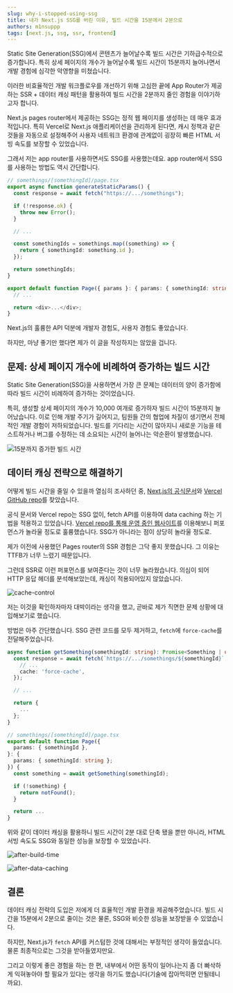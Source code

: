 ```yaml
---
slug: why-i-stopped-using-ssg
title: 내가 Next.js SSG를 버린 이유, 빌드 시간을 15분에서 2분으로
authors: m1nsuppp
tags: [next.js, ssg, ssr, frontend]
---
```


Static Site Generation(SSG)에서 콘텐츠가 늘어날수록 빌드 시간은 기하급수적으로 증가합니다. 특히 상세 페이지의 개수가 늘어날수록 빌드 시간이 15분까지 늘어나면서 개발 경험에 심각한 악영향을 미쳤습니다.

이러한 비효율적인 개발 워크플로우를 개선하기 위해 고심한 끝에 App Router가 제공하는 SSR + 데이터 캐싱 패턴을 활용하여 빌드 시간을 2분까지 줄인 경험을 이야기하고자 합니다.

<!--truncate-->

Next.js pages router에서 제공하는 SSG는 정적 웹 페이지를 생성하는 데 매우 효과적입니다. 특히 Vercel로 Next.js 애플리케이션을 관리하게 된다면, 캐시 정책과 같은 것들을 자동으로 설정해주어 사용자 네트워크 환경에 관계없이 굉장히 빠른 HTML 서빙 속도를 보장할 수 있었습니다.

그래서 저는 app router를 사용하면서도 SSG를 사용했는데요. app router에서 SSG를 사용하는 방법도 역시 간단합니다.

```typescript
// somethings/[somethingId]/page.tsx
export async function generateStaticParams() {
  const response = await fetch("https://.../somethings");

  if (!response.ok) {
    throw new Error();
  }

  // ...

  const somethingIds = somethings.map((something) => {
    return { somethingId: something.id };
  });

  return somethingIds;
}

export default function Page({ params }: { params: { somethingId: string } }) {
  // ...

  return <div>...</div>;
}
```

Next.js의 훌륭한 API 덕분에 개발자 경험도, 사용자 경험도 좋았습니다.

하지만, 마냥 좋기만 했다면 제가 이 글을 작성하지는 않았을 겁니다.

## 문제: 상세 페이지 개수에 비례하여 증가하는 빌드 시간

Static Site Generation(SSG)을 사용하면서 가장 큰 문제는 데이터의 양이 증가함에 따라 빌드 시간이 비례하여 증가하는 것이었습니다.

특히, 생성할 상세 페이지의 개수가 10,000 여개로 증가하자 빌드 시간이 15분까지 늘어났습니다. 이로 인해 개발 주기가 길어지고, 팀원들 간의 협업에 차질이 생기면서 전체적인 개발 경험이 저하되었습니다. 빌드를 기다리는 시간이 많아지니 새로운 기능을 테스트하거나 버그를 수정하는 데 소요되는 시간이 늘어나는 악순환이 발생했습니다.

![15분까지 증가한 빌드 시간](ssg-build-time.png)

## 데이터 캐싱 전략으로 해결하기

어떻게 빌드 시간을 줄일 수 있을까 열심히 조사하던 중, [Next.js의 공식문서](https://nextjs.org/docs/app/building-your-application/data-fetching/fetching)와 [Vercel GitHub repo](https://github.com/vercel/commerce)를 찾았습니다.

공식 문서와 Vercel repo는 SSG 없이, fetch API를 이용하여 data caching 하는 기법을 적용하고 있었습니다. [Vercel repo를 통해 운영 중인 웹사이트](https://demo.vercel.store/)를 이용해보니 퍼포먼스가 놀라울 정도로 훌륭했습니다. SSG가 아니라는 점이 상당히 놀라울 정도로.

제가 이전에 사용했던 Pages router의 SSR 경험은 그닥 좋지 못했습니다. 그 이유는 TTFB가 너무 느렸기 때문입니다.

그런데 SSR로 이런 퍼포먼스를 보여준다는 것이 너무 놀라웠습니다. 의심이 되어 HTTP 응답 헤더를 분석해보았는데, 캐싱이 적용되어있지 않았습니다.

![cache-control](cache-control.png)

저는 이것을 확인하자마자 대박이라는 생각을 했고, 곧바로 제가 직면한 문제 상황에 대입해보기로 했습니다.

방법은 아주 간단했습니다. SSG 관련 코드를 모두 제거하고, `fetch`에 `force-cache`를 전달해주었습니다.

```typescript
async function getSomething(somethingId: string): Promise<Something | undefined> {
  const response = await fetch(`https://.../somethings/${somethingId}`, {
    // ...
    cache: 'force-cache',
  });

  // ...

  return {
    ...
  };
}

// somethings/[somethingId]/page.tsx
export default function Page({
  params: { somethingId },
}: {
  params: { somethingId: string };
}) {
  const something = await getSomething(somethingId);

  if (!something) {
    return notFound();
  }

  return ...
}
```

위와 같이 데이터 캐싱을 활용하니 빌드 시간이 2분 대로 단축 됐을 뿐만 아니라, HTML 서빙 속도도 SSG와 동일한 성능을 보장할 수 있었습니다.

![after-build-time](after-build-time.png)

![after-data-caching](after-data-caching.png)

## 결론

데이터 캐싱 전략의 도입은 저에게 더 효율적인 개발 환경을 제공해주었습니다. 빌드 시간을 15분에서 2분으로 줄이는 것은 물론, SSG와 비슷한 성능을 보장받을 수 있었습니다.

하지만, Next.js가 `fetch` API를 커스텀한 것에 대해서는 부정적인 생각이 들었습니다. 물론 최종적으로는 그것을 받아들였지만요.

그리고 이렇게 좋은 경험을 하는 한 편, 내부에서 어떤 동작이 일어나는지 좀 더 빠삭하게 익혀놓아야 할 필요가 있다는 생각을 하기도 했습니다(기술에 잡아먹히면 안될테니까요).
